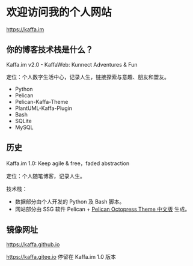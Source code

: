 
# 欢迎访问我的个人网站

https://kaffa.im

## 你的博客技术栈是什么？

Kaffa.im v2.0 - KaffaWeb: Kunnect Adventures & Fun

定位：个人数字生活中心，记录人生，链接探索与意趣、朋友和盟友。

- Python
- Pelican
- Pelican-Kaffa-Theme
- PlantUML-Kaffa-Plugin  
- Bash
- SQLite
- MySQL

## 历史

Kaffa.im 1.0: Keep agile & free，faded abstraction

定位：个人随笔博客，记录人生。

技术栈：

- 数据部分由个人开发的 Python 及 Bash 脚本。
- 网站部分由 SSG 软件 Pelican + [Pelican Octopress Theme 中文版](https://github.com/kaffa/pelican-octopress-theme-cn) 生成。

## 镜像网址

https://kaffa.github.io

https://kaffa.gitee.io 停留在 Kaffa.im 1.0 版本





